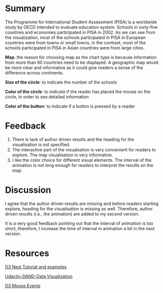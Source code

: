 # Summary

The Programme for International Student Assessment (PISA) is a worldwide study by OECD intended to evaluate education system. Schools in sixty-five countries and economies participated in PISA in 2002. As we can see from the visualization, most of the schools participated in PISA in European countries were from towns or small towns, in the contrast, most of the schools participated in PISA in Asian countries were from large cities.   

**Map**: the reason for choosing map as the chart type is because information from more than 60 countries need to be displayed. A geographic map would be more clear and informative as it could give readers a sense of the difference across continents.

**Size of the circle**: to indicate the number of the schools

**Color of the circle**: to indicate if the reader has placed the mouse on the circle, in order to see detailed information

**Color of the button**: to indicate if a button is pressed by a reader



# Feedback

1. There is lack of author driven results and the heading for the visualisation is not specified. 
2. The interactive part of the visualsation is very convenient for readers to explore. The map visualisation is very informative. 
3. I like the color choice for different visual elements. The interval of the animation is not long enough for readers to interpret the results on the map.



# Discussion

I agree that the author driven results are missing and before readers starting explore, heading for the visualisation is missing as well. Therefore, author driven results (i.e., the animation) are added to my second version.



It is a very good feedback pointing out that the interval of animation is too short, therefore, I increase the time of interval in animation a bit in the next version.



# Resources

[D3 Nest Tutorial and examples](http://bl.ocks.org/phoebebright/raw/3176159/)

[Udacity-DAND-Data Visualization](https://classroom.udacity.com/nanodegrees/nd002/parts/00213454010)

[D3 Mouse Events](http://bl.ocks.org/WilliamQLiu/76ae20060e19bf42d774)

